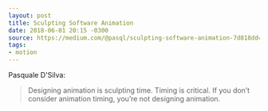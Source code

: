 ```yaml
---
layout: post
title: Sculpting Software Animation
date: 2018-06-01 20:15 -0300
source: https://medium.com/@pasql/sculpting-software-animation-7d818ddcd40a
tags:
- motion
---
```


Pasquale D'Silva:
> Designing animation is sculpting time. Timing is critical. If you don’t consider animation timing, you’re not designing animation.
